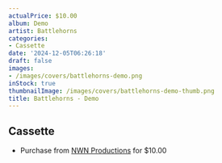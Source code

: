 ```yaml
---
actualPrice: $10.00
album: Demo
artist: Battlehorns
categories:
- Cassette
date: '2024-12-05T06:26:18'
draft: false
images:
- /images/covers/battlehorns-demo.png
inStock: true
thumbnailImage: /images/covers/battlehorns-demo-thumb.png
title: Battlehorns - Demo
---
```


## Cassette
* Purchase from [NWN Productions](http://shop.nwnprod.com/index.php?route=product/product&path=73&product_id=45950&sort=pd.name&order=ASC) for $10.00
